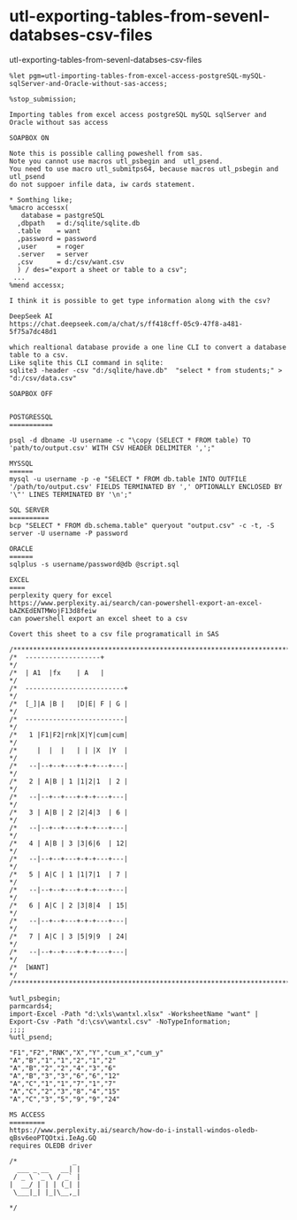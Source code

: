 # utl-exporting-tables-from-sevenl-databses-csv-files

utl-exporting-tables-from-sevenl-databses-csv-files

    %let pgm=utl-importing-tables-from-excel-access-postgreSQL-mySQL-sqlServer-and-Oracle-without-sas-access;

    %stop_submission;

    Importing tables from excel access postgreSQL mySQL sqlServer and Oracle without sas access

    SOAPBOX ON

    Note this is possible calling poweshell from sas.
    Note you cannot use macros utl_psbegin and  utl_psend.
    You need to use macro utl_submitps64, because macros utl_psbegin and utl_psend
    do not suppoer infile data, iw cards statement.

    * Somthing like;
    %macro accessx(
       database = pastgreSQL
      ,dbpath   = d:/sqlite/sqlite.db
      .table    = want
      ,password = password
      ,user     = roger
      .server   = server
      ,csv      = d:/csv/want.csv
      ) / des="export a sheet or table to a csv";
     ...
    %mend accessx;

    I think it is possible to get type information along with the csv?

    DeepSeek AI
    https://chat.deepseek.com/a/chat/s/ff418cff-05c9-47f8-a481-5f75a7dc48d1

    which realtional database provide a one line CLI to convert a database table to a csv.
    Like sqlite this CLI command in sqlite:
    sqlite3 -header -csv "d:/sqlite/have.db"  "select * from students;" > "d:/csv/data.csv"

    SOAPBOX OFF


    POSTGRESSQL
    ===========

    psql -d dbname -U username -c "\copy (SELECT * FROM table) TO 'path/to/output.csv' WITH CSV HEADER DELIMITER ',';"

    MYSSQL
    ======
    mysql -u username -p -e "SELECT * FROM db.table INTO OUTFILE '/path/to/output.csv' FIELDS TERMINATED BY ',' OPTIONALLY ENCLOSED BY '\"' LINES TERMINATED BY '\n';"

    SQL SERVER
    ==========
    bcp "SELECT * FROM db.schema.table" queryout "output.csv" -c -t, -S server -U username -P password

    ORACLE
    ======
    sqlplus -s username/password@db @script.sql

    EXCEL
    ====
    perplexity query for excel
    https://www.perplexity.ai/search/can-powershell-export-an-excel-bAZKEdENTMWojF13d8feiw
    can powershell export an excel sheet to a csv

    Covert this sheet to a csv file programaticall in SAS

    /**************************************************************************************************************************/
    /*  -------------------+                                                                                                  */
    /*  | A1  |fx    | A   |                                                                                                  */
    /*  -------------------------+                                                                                            */
    /*  [_]|A |B |   |D|E| F | G |                                                                                            */
    /*  -------------------------|                                                                                            */
    /*   1 |F1|F2|rnk|X|Y|cum|cum|                                                                                            */
    /*     |  |  |   | | |X  |Y  |                                                                                            */
    /*   --|--+--+---+-+-+---+---|                                                                                            */
    /*   2 | A|B | 1 |1|2|1  | 2 |                                                                                            */
    /*   --|--+--+---+-+-+---+---|                                                                                            */
    /*   3 | A|B | 2 |2|4|3  | 6 |                                                                                            */
    /*   --|--+--+---+-+-+---+---|                                                                                            */
    /*   4 | A|B | 3 |3|6|6  | 12|                                                                                            */
    /*   --|--+--+---+-+-+---+---|                                                                                            */
    /*   5 | A|C | 1 |1|7|1  | 7 |                                                                                            */
    /*   --|--+--+---+-+-+---+---|                                                                                            */
    /*   6 | A|C | 2 |3|8|4  | 15|                                                                                            */
    /*   --|--+--+---+-+-+---+---|                                                                                            */
    /*   7 | A|C | 3 |5|9|9  | 24|                                                                                            */
    /*   --|--+--+---+-+-+---+---|                                                                                            */
    /*  [WANT]                                                                                                                */
    /**************************************************************************************************************************/

    %utl_psbegin;
    parmcards4;
    import-Excel -Path "d:\xls\wantxl.xlsx" -WorksheetName "want" | Export-Csv -Path "d:\csv\wantxl.csv" -NoTypeInformation;
    ;;;;
    %utl_psend;

    "F1","F2","RNK","X","Y","cum_x","cum_y"
    "A","B","1","1","2","1","2"
    "A","B","2","2","4","3","6"
    "A","B","3","3","6","6","12"
    "A","C","1","1","7","1","7"
    "A","C","2","3","8","4","15"
    "A","C","3","5","9","9","24"

    MS ACCESS
    =========
    https://www.perplexity.ai/search/how-do-i-install-windos-oledb-qBsv6eoPTQOtxi.IeAg.GQ
    requires OLEDB driver

    /*              _
      ___ _ __   __| |
     / _ \ `_ \ / _` |
    |  __/ | | | (_| |
     \___|_| |_|\__,_|

    */
